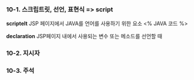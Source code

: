 ### 10-1. 스크립트릿, 선언, 표현식 => script

**scriptelt**
JSP 페이지에서 JAVA를 언어를 사용하기 위한 요소
<%  JAVA 코드 %>

**declaration**
JSP페이지  내에서 사용되는 변수 또는 메소드를 선언할 때 

### 10-2. 지시자


### 10-3. 주석
<!--stackedit_data:
eyJoaXN0b3J5IjpbLTE3MjI3MzA4MzEsLTI5ODY5Njk1MCwtMT
gwNDgyOTc2MywzOTY4OTAwNDVdfQ==
-->